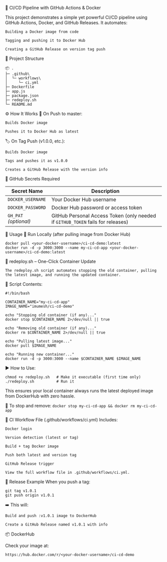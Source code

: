🚀 CI/CD Pipeline with GitHub Actions & Docker

This project demonstrates a simple yet powerful CI/CD pipeline using GitHub Actions, Docker, and GitHub Releases. It automates:

    Building a Docker image from code

    Tagging and pushing it to Docker Hub

    Creating a GitHub Release on version tag push

📁 Project Structure

```
📦 .
├─ .github\
│  └─ workflows\
│     └─ ci.yml 
├─ Dockerfile
├─ app.js
├─ package.json
├─ redeploy.sh
└─ README.md
```

⚙️ How It Works
🔨 On Push to master:

    Builds Docker image

    Pushes it to Docker Hub as latest

🏷️ On Tag Push (v1.0.0, etc.):

    Builds Docker image

    Tags and pushes it as v1.0.0

    Creates a GitHub Release with the version info

🔐 GitHub Secrets Required

| Secret Name           | Description                                                                     |
| --------------------- | ------------------------------------------------------------------------------- |
| `DOCKER_USERNAME`     | Your Docker Hub username                                                        |
| `DOCKER_PASSWORD`     | Docker Hub password or access token                                             |
| `GH_PAT` *(optional)* | GitHub Personal Access Token (only needed if `GITHUB_TOKEN` fails for releases) |


🚀 Usage
🧪 Run Locally (after pulling image from Docker Hub)
```
docker pull <your-docker-username>/ci-cd-demo:latest
docker run -d -p 3000:3000 --name my-ci-cd-app <your-docker-username>/ci-cd-demo:latest
```

🔁 redeploy.sh – One-Click Container Update

```The redeploy.sh script automates stopping the old container, pulling the latest image, and running the updated container.```

📜 Script Contents:

```
#!/bin/bash 

CONTAINER_NAME="my-ci-cd-app"
IMAGE_NAME="imumesh/ci-cd-demo"

echo "Stopping old container (if any)..."
docker stop $CONTAINER_NAME 2>/dev/null || true

echo "Removing old container (if any)..."
docker rm $CONTAINER_NAME 2>/dev/null || true

echo "Pulling latest image..."
docker pull $IMAGE_NAME

echo "Running new container..."
docker run -d -p 3000:3000 --name $CONTAINER_NAME $IMAGE_NAME
```

▶️ How to Use:
```
chmod +x redeploy.sh   # Make it executable (first time only)
./redeploy.sh          # Run it
```

This ensures your local container always runs the latest deployed image from DockerHub with zero hassle.

🧹 To stop and remove:
``` docker stop my-ci-cd-app && docker rm my-ci-cd-app ```

🔄 CI Workflow File (.github/workflows/ci.yml)
Includes:

    Docker login

    Version detection (latest or tag)

    Build + tag Docker image

    Push both latest and version tag

    GitHub Release trigger

    View the full workflow file in .github/workflows/ci.yml.

🏁 Release Example
When you push a tag:
```
git tag v1.0.1
git push origin v1.0.1
```

➡️ This will:

    Build and push :v1.0.1 image to DockerHub

    Create a GitHub Release named v1.0.1 with info

📦 DockerHub

Check your image at:

``` https://hub.docker.com/r/<your-docker-username>/ci-cd-demo ```



